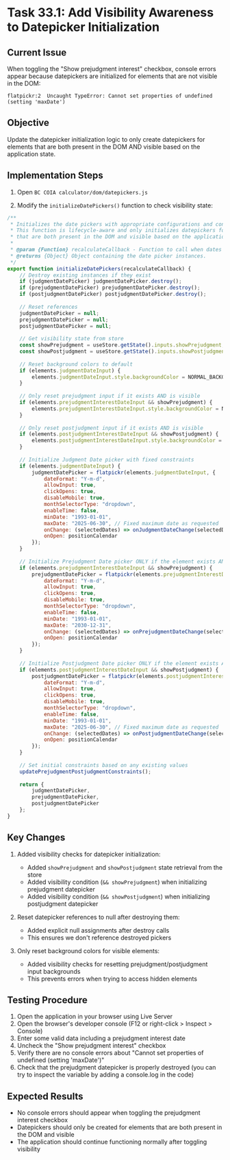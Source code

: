 # Task 33.1: Add Visibility Awareness to Datepicker Initialization

## Current Issue

When toggling the "Show prejudgment interest" checkbox, console errors appear because datepickers are initialized for elements that are not visible in the DOM:

```
flatpickr:2  Uncaught TypeError: Cannot set properties of undefined (setting 'maxDate')
```

## Objective

Update the datepicker initialization logic to only create datepickers for elements that are both present in the DOM AND visible based on the application state.

## Implementation Steps

1. Open `BC COIA calculator/dom/datepickers.js`

2. Modify the `initializeDatePickers()` function to check visibility state:

```javascript
/**
 * Initializes the date pickers with appropriate configurations and constraints.
 * This function is lifecycle-aware and only initializes datepickers for elements
 * that are both present in the DOM and visible based on the application state.
 * 
 * @param {Function} recalculateCallback - Function to call when dates change to trigger recalculation.
 * @returns {Object} Object containing the date picker instances.
 */
export function initializeDatePickers(recalculateCallback) {
    // Destroy existing instances if they exist
    if (judgmentDatePicker) judgmentDatePicker.destroy();
    if (prejudgmentDatePicker) prejudgmentDatePicker.destroy();
    if (postjudgmentDatePicker) postjudgmentDatePicker.destroy();
    
    // Reset references
    judgmentDatePicker = null;
    prejudgmentDatePicker = null;
    postjudgmentDatePicker = null;
    
    // Get visibility state from store
    const showPrejudgment = useStore.getState().inputs.showPrejudgment;
    const showPostjudgment = useStore.getState().inputs.showPostjudgment;
    
    // Reset background colors to default
    if (elements.judgmentDateInput) {
        elements.judgmentDateInput.style.backgroundColor = NORMAL_BACKGROUND_COLOR;
    }
    
    // Only reset prejudgment input if it exists AND is visible
    if (elements.prejudgmentInterestDateInput && showPrejudgment) {
        elements.prejudgmentInterestDateInput.style.backgroundColor = NORMAL_BACKGROUND_COLOR;
    }
    
    // Only reset postjudgment input if it exists AND is visible
    if (elements.postjudgmentInterestDateInput && showPostjudgment) {
        elements.postjudgmentInterestDateInput.style.backgroundColor = NORMAL_BACKGROUND_COLOR;
    }
    
    // Initialize Judgment Date picker with fixed constraints
    if (elements.judgmentDateInput) {
        judgmentDatePicker = flatpickr(elements.judgmentDateInput, {
            dateFormat: "Y-m-d",
            allowInput: true,
            clickOpens: true,
            disableMobile: true,
            monthSelectorType: "dropdown",
            enableTime: false,
            minDate: "1993-01-01",
            maxDate: "2025-06-30", // Fixed maximum date as requested
            onChange: (selectedDates) => onJudgmentDateChange(selectedDates, recalculateCallback),
            onOpen: positionCalendar
        });
    }
    
    // Initialize Prejudgment Date picker ONLY if the element exists AND section is visible
    if (elements.prejudgmentInterestDateInput && showPrejudgment) {
        prejudgmentDatePicker = flatpickr(elements.prejudgmentInterestDateInput, {
            dateFormat: "Y-m-d",
            allowInput: true,
            clickOpens: true,
            disableMobile: true,
            monthSelectorType: "dropdown",
            enableTime: false,
            minDate: "1993-01-01",
            maxDate: "2030-12-31",
            onChange: (selectedDates) => onPrejudgmentDateChange(selectedDates, recalculateCallback),
            onOpen: positionCalendar
        });
    }
    
    // Initialize Postjudgment Date picker ONLY if the element exists AND section is visible
    if (elements.postjudgmentInterestDateInput && showPostjudgment) {
        postjudgmentDatePicker = flatpickr(elements.postjudgmentInterestDateInput, {
            dateFormat: "Y-m-d",
            allowInput: true,
            clickOpens: true,
            disableMobile: true,
            monthSelectorType: "dropdown",
            enableTime: false,
            minDate: "1993-01-01",
            maxDate: "2025-06-30", // Fixed maximum date as requested
            onChange: (selectedDates) => onPostjudgmentDateChange(selectedDates, recalculateCallback),
            onOpen: positionCalendar
        });
    }
    
    // Set initial constraints based on any existing values
    updatePrejudgmentPostjudgmentConstraints();
    
    return {
        judgmentDatePicker,
        prejudgmentDatePicker,
        postjudgmentDatePicker
    };
}
```

## Key Changes

1. Added visibility checks for datepicker initialization:
   - Added `showPrejudgment` and `showPostjudgment` state retrieval from the store
   - Added visibility condition (`&& showPrejudgment`) when initializing prejudgment datepicker
   - Added visibility condition (`&& showPostjudgment`) when initializing postjudgment datepicker

2. Reset datepicker references to null after destroying them:
   - Added explicit null assignments after destroy calls
   - This ensures we don't reference destroyed pickers

3. Only reset background colors for visible elements:
   - Added visibility checks for resetting prejudgment/postjudgment input backgrounds
   - This prevents errors when trying to access hidden elements

## Testing Procedure

1. Open the application in your browser using Live Server
2. Open the browser's developer console (F12 or right-click > Inspect > Console)
3. Enter some valid data including a prejudgment interest date
4. Uncheck the "Show prejudgment interest" checkbox
5. Verify there are no console errors about "Cannot set properties of undefined (setting 'maxDate')"
6. Check that the prejudgment datepicker is properly destroyed (you can try to inspect the variable by adding a console.log in the code)

## Expected Results

- No console errors should appear when toggling the prejudgment interest checkbox
- Datepickers should only be created for elements that are both present in the DOM and visible
- The application should continue functioning normally after toggling visibility
